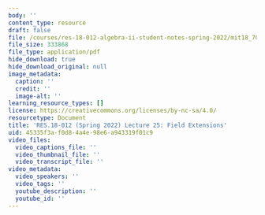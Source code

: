 ```yaml
---
body: ''
content_type: resource
draft: false
file: /courses/res-18-012-algebra-ii-student-notes-spring-2022/mit18_702s22_lec25.pdf
file_size: 333868
file_type: application/pdf
hide_download: true
hide_download_original: null
image_metadata:
  caption: ''
  credit: ''
  image-alt: ''
learning_resource_types: []
license: https://creativecommons.org/licenses/by-nc-sa/4.0/
resourcetype: Document
title: 'RES.18-012 (Spring 2022) Lecture 25: Field Extensions'
uid: 45335f3a-f0d8-4a4e-98e6-a943319f01c9
video_files:
  video_captions_file: ''
  video_thumbnail_file: ''
  video_transcript_file: ''
video_metadata:
  video_speakers: ''
  video_tags: ''
  youtube_description: ''
  youtube_id: ''
---
```

